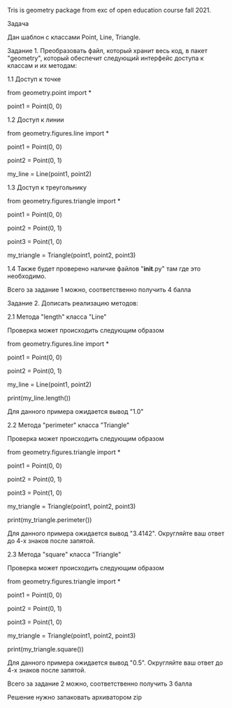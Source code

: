 Tris is geometry package from exc of open education 
course fall 2021.

Задача

Дан шаблон с классами Point, Line, Triangle.

Задание 1. Преобразовать файл, который хранит весь код, в пакет "geometry", который обеспечит следующий интерфейс доступа к классам и их методам:

1.1 Доступ к точке

from geometry.point import *

point1 = Point(0, 0)

1.2 Доступ к линии

from geometry.figures.line import *

point1 = Point(0, 0)

point2 = Point(0, 1)

my_line = Line(point1, point2)

1.3 Доступ к треугольнику

from geometry.figures.triangle import *

point1 = Point(0, 0)

point2 = Point(0, 1)

point3 = Point(1, 0)

my_triangle = Triangle(point1, point2, point3)

1.4 Также будет проверено наличие файлов "__init__.py" там где это необходимо.

Всего за задание 1 можно, соответственно получить 4 балла

Задание 2. Дописать реализацию методов:

2.1 Метода "length" класса "Line"

Проверка может происходить следующим образом

from geometry.figures.line import *

point1 = Point(0, 0)

point2 = Point(0, 1)

my_line = Line(point1, point2)

print(my_line.length())

Для данного примера ожидается вывод "1.0"

2.2 Метода "perimeter" класса "Triangle"

Проверка может происходить следующим образом

from geometry.figures.triangle import *

point1 = Point(0, 0)

point2 = Point(0, 1)

point3 = Point(1, 0)

my_triangle = Triangle(point1, point2, point3)

print(my_triangle.perimeter())

Для данного примера ожидается вывод "3.4142". Округляйте ваш ответ до 4-х знаков после запятой.

2.3 Метода "square" класса "Triangle"

Проверка может происходить следующим образом

from geometry.figures.triangle import *

point1 = Point(0, 0)

point2 = Point(0, 1)

point3 = Point(1, 0)

my_triangle = Triangle(point1, point2, point3)

print(my_triangle.square())

Для данного примера ожидается вывод "0.5". Округляйте ваш ответ до 4-х знаков после запятой.

Всего за задание 2 можно, соответственно получить 3 балла

Решение нужно запаковать архиватором zip
